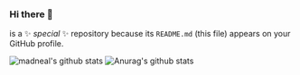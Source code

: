 ### Hi there 👋

 is a ✨ _special_ ✨ repository because its `README.md` (this file) appears on your GitHub profile.

![madneal's github stats](https://github-readme-stats.vercel.app/api?username=madneal&show_icons=true&theme=radical) 
![Anurag's github stats](https://github-readme-stats.vercel.app/api?username=anuraghazra&hide=contribs,prs)
